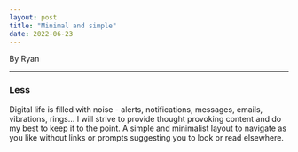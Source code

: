 ```yaml
---
layout: post
title: "Minimal and simple"
date: 2022-06-23
---
```


By Ryan

---

### Less 

Digital life is filled with noise - alerts, notifications, messages, emails, vibrations, rings... I will strive to provide thought provoking content and do my best to keep it to the point. A simple and minimalist layout to navigate as you like without links or prompts suggesting you to look or read elsewhere.
